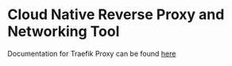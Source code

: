 # Cloud Native Reverse Proxy and Networking Tool

Documentation for Traefik Proxy can be found [here](https://doc.traefik.io/traefik/)

